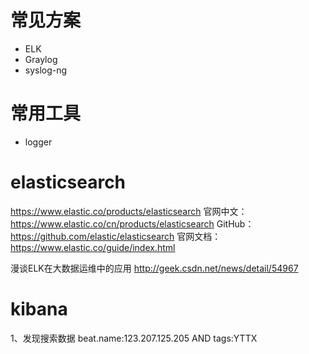 # 常见方案
- ELK
- Graylog
- syslog-ng


# 常用工具
- logger

# elasticsearch
https://www.elastic.co/products/elasticsearch
官网中文：https://www.elastic.co/cn/products/elasticsearch
GitHub：https://github.com/elastic/elasticsearch
官网文档：https://www.elastic.co/guide/index.html


漫谈ELK在大数据运维中的应用
http://geek.csdn.net/news/detail/54967

# kibana
1、发现搜索数据
	beat.name:123.207.125.205 AND tags:YTTX
